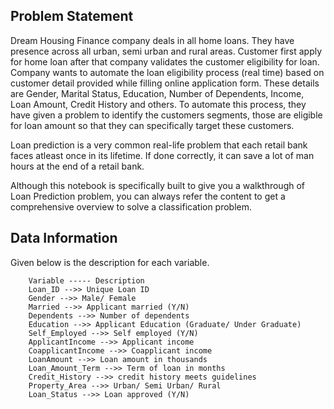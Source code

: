 ## Problem Statement

Dream Housing Finance company deals in all home loans. They have presence across all urban, semi urban and rural areas. Customer first apply for home loan after that company validates the customer eligibility for loan. Company wants to automate the loan eligibility process (real time) based on customer detail provided while filling online application form. These details are Gender, Marital Status, Education, Number of Dependents, Income, Loan Amount, Credit History and others. To automate this process, they have given a problem to identify the customers segments, those are eligible for loan amount so that they can specifically target these customers.



Loan prediction is a very common real-life problem that each retail bank faces atleast once in its lifetime. If done correctly, it can save a lot of man hours at the end of a retail bank.

Although this notebook is specifically built to give you a walkthrough of Loan Prediction problem, you can always refer the content to get a comprehensive overview to solve a classification problem.


## Data Information

Given below is the description for each variable.
```
    Variable ----- Description
    Loan_ID -->> Unique Loan ID
    Gender -->> Male/ Female
    Married -->> Applicant married (Y/N)
    Dependents -->> Number of dependents
    Education -->> Applicant Education (Graduate/ Under Graduate)
    Self_Employed -->> Self employed (Y/N)
    ApplicantIncome -->> Applicant income
    CoapplicantIncome -->> Coapplicant income
    LoanAmount -->> Loan amount in thousands
    Loan_Amount_Term -->> Term of loan in months
    Credit_History -->> credit history meets guidelines
    Property_Area -->> Urban/ Semi Urban/ Rural
    Loan_Status -->> Loan approved (Y/N)
```
